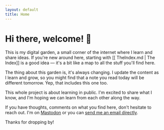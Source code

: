```yaml
---
layout: default
title: Home
---
```

# Hi there, welcome! 🌱

This is my digital garden, a small corner of the internet where I learn and share ideas. If you're new around here, starting with [[ TheIndex.md | The Index]] is a good idea — it's a bit like a map to all the stuff you'll find here.

The thing about this garden is, it's always changing. I update the content as I learn and grow, so you might find that a note you read today will be different tomorrow. Yep, that includes this one too.

This whole project is about learning in public. I'm excited to share what I know, and I'm hoping we can learn from each other along the way.

If you have thoughts, comments on what you find here, don't hesitate to reach out. I'm on [Mastodon](https://mastodon.online/@danv) or you can [send me an email directly](contact@danielvoicu.dev).

Thanks for dropping by!